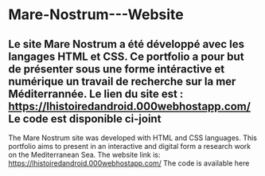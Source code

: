 # Mare-Nostrum---Website
Le site Mare Nostrum a été développé avec les langages HTML et CSS. Ce portfolio a pour but de présenter sous une forme intéractive et numérique un travail de recherche sur la mer Méditerrannée. Le lien du site est : https://lhistoiredandroid.000webhostapp.com/ 
Le code est disponible ci-joint
--
The Mare Nostrum site was developed with HTML and CSS languages. This portfolio aims to present in an interactive and digital form a research work on the Mediterranean Sea. The website link is: https://lhistoiredandroid.000webhostapp.com/
The code is available here
